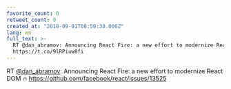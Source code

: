 ```yaml
---
favorite_count: 0
retweet_count: 0
created_at: "2018-09-01T08:50:30.000Z"
lang: en
full_text: >-
  RT @dan_abramov: Announcing React Fire: a new effort to modernize React DOM 🔥
  https://t.co/9lRPiuw8fi
---
```


RT [@dan_abramov](https://twitter.com/dan_abramov): Announcing React Fire: a new
effort to modernize React DOM 🔥
<https://github.com/facebook/react/issues/13525>
